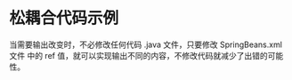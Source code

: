 # 松耦合代码示例
当需要输出改变时，不必修改任何代码 .java 文件，只要修改 SpringBeans.xml 文件 <property name="outputGenerator" ref="CsvOutputGenerator" /> 中的 ref 值，就可以实现输出不同的内容，不修改代码就减少了出错的可能性。
